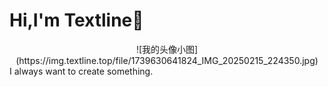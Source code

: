 # **Hi,I'm Textline**👋
<div align=center>
![我的头像小图](https://img.textline.top/file/1739630641824_IMG_20250215_224350.jpg)
</div>
I always want to create something.